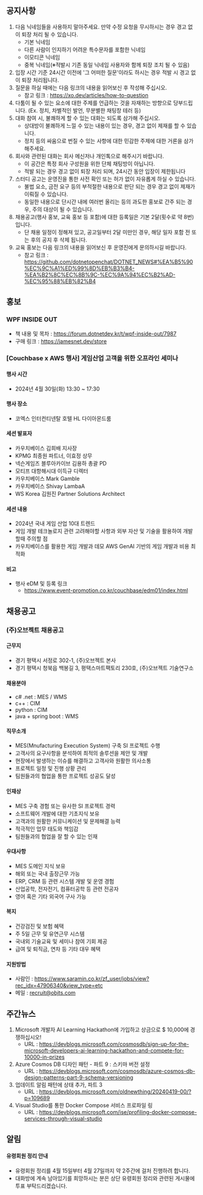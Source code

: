 ## 공지사항

1. 다음 닉네임들을 사용하지 말아주세요. 만약 수정 요청을 무시하시는 경우 경고 없이 퇴장 처리 될 수 있습니다.
   * 기본 닉네임
   * 다른 사람이 인지하기 어려운 특수문자를 포함한 닉네임
   * 이모티콘 닉네임
   * 중복 닉네임(※적발시 기존 동일 닉네임 사용자와 함께 퇴장 조치 될 수 있음)
2. 입장 시간 기준 24시간 이전에 '그 어떠한 질문'이라도 하시는 경우 적발 시 경고 없이 퇴장 처리됩니다.
3. 질문을 하실 때에는 다음 링크의 내용을 읽어보신 후 작성해 주십시오. 
   * 참고 링크 : https://xo.dev/articles/how-to-question
4. 다툼이 될 수 있는 요소에 대한 주제를 언급하는 것을 자재하는 방향으로 당부드립니다.
   (Ex. 정치, 차별적인 발언, 무분별한 채팅창 테러 등)
5. 대화 참여 시, 불쾌하게 할 수 있는 대화는 되도록 삼가해 주십시오.
   * 상대방이 불쾌하게 느낄 수 있는 내용이 있는 경우, 경고 없이 제재를 할 수 있습니다.
   * 정치 등의 싸움으로 번질 수 있는 사항에 대한 민감한 주제에 대한 거론을 삼가해주세요.
6. 회사와 관련된 대화는 회사 메신저나 개인톡으로 해주시기 바랍니다. 
   * 이 공간은 특정 회사 구성원을 위한 단체 채팅방이 아닙니다. 
   * 적발 되는 경우 경고 없이 퇴장 처리 되며, 24시간 동안 입장이 제한됩니다
7. 스터디 공고는 운영진을 통한 사전 확인 또는 허가 없이 자유롭게 하실 수 있습니다.
   * 불법 요소, 금전 요구 등의 부적절한 내용으로 판단 되는 경우 경고 없이 제재가 이뤄질 수 있습니다.
   * 동일한 내용으로 단시간 내에 여러번 올리는 등의 과도한 홍보로 간주 되는 경우, 주의 대상이 될 수 있습니다.
8. 채용공고(행사 홍보, 교육 홍보 등 포함)에 대한 등록일은 기본 2달(횟수로 약 8번)입니다.
   * 단 채용 일정이 정해져 있고, 공고일부터 2달 미만인 경우, 해당 일자 포함 전 또는 후의 공지 후 삭제 됩니다.
9. 교육 홍보는 다음 링크의 내용을 읽어보신 후 운영진에게 문의하시길 바랍니다.
   * 참고 링크 : https://github.com/dotnetopenchat/DOTNET_NEWS#%EA%B5%90%EC%9C%A1%ED%99%8D%EB%B3%B4-%EA%B2%8C%EC%8B%9C-%EC%9A%94%EC%B2%AD-%EC%95%88%EB%82%B4

## 홍보

### WPF INSIDE OUT
  * 책 내용 및 목차 : https://forum.dotnetdev.kr/t/wpf-inside-out/7987
  * 구매 링크 : https://jamesnet.dev/store

### [Couchbase x AWS 행사] 게임산업 고객을 위한 오프라인 세미나 

#### 행사 시간
* 2024년 4월 30일(화) 13:30 ~ 17:30

#### 행사 장소
* 코엑스 인터컨티넨탈 호텔 HL 다이아몬드룸

#### 세션 발표자
* 카우치베이스 김희배 지사장
* KPMG 최종원 파트너, 이효정 상무
* 넥슨게임즈 블루아카이브 김용하 총괄 PD
* 모티프 대항해시대 이득규 디렉터
* 카우치베이스 Mark Gamble
* 카우치베이스 Shivay LambaA
* WS Korea 김원진 Partner Solutions Architect

#### 세션 내용
* 2024년 국내 게임 산업 10대 트렌드 
* 게임 개발 테크놀로지 관련 고려해야할 사항과 외부 자산 및 기술을 활용하여 개발할때 주의할 점 
* 카우치베이스를 활용한 게임 개발과 데모 AWS GenAI 기반의 게임 개발과 비용 최적화

#### 비고
* 행사 eDM 및 등록 링크 
  * https://www.event-promotion.co.kr/couchbase/edm01/index.html

## 채용공고

### (주)오브젝트 채용공고

#### 근무지
- 경기 평택시 서정로 302-1, (주)오브젝트 본사
- 경기 평택시 청북읍 백봉길 3, 평택스마트팩토리 230호, (주)오브젝트 기술연구소

#### 채용분야
- c# .net : MES / WMS
- c++ : CIM
- python : CIM
- java + spring boot : WMS

#### 직무소개
- MES(Mnufacturing Execution System) 구축 SI 프로젝트 수행
- 고객사의 요구사항을 분석하여 최적의 솔루션을 제안 및 개발
- 현장에서 발생하는 이슈를 해결하고 고객사와 원활한 의사소통
- 프로젝트 일정 및 진행 상황 관리
- 팀원들과의 협업을 통한 프로젝트 성공도 달성

#### 인재상
- MES 구축 경험 또는 유사한 SI 프로젝트 경력
- 소프트웨어 개발에 대한 기초지식 보유
- 고객과의 원활한 커뮤니케이션 및 문제해결 능력
- 적극적인 업무 태도와 책임감
- 팀원들과의 협업을 잘 할 수 있는 인재

#### 우대사항
- MES 도메인 지식 보유
- 해외 또는 국내 출장근무 가능
- ERP, CRM 등 관련 시스템 개발 및 운영 경험
- 산업공학, 전자전기, 컴퓨터공학 등 관련 전공자
- 영어 혹은 기타 외국어 구사 가능

#### 복지
- 건강검진 및 보험 혜택
- 주 5일 근무 및 유연근무 시스템
- 국내외 기술교육 및 세미나 참여 기회 제공
- 급여 및 퇴직금, 연차 등 기타 대우 혜택

#### 지원방법
- 사람인 : https://www.saramin.co.kr/zf_user/jobs/view?rec_idx=47906340&view_type=etc
- 메일 : recruit@objts.com

## 주간뉴스

1. Microsoft 개발자 AI Learning Hackathon에 가입하고 상금으로 $ 10,000에 경쟁하십시오!
   * URL : https://devblogs.microsoft.com/cosmosdb/sign-up-for-the-microsoft-developers-ai-learning-hackathon-and-compete-for-10000-in-prizes
2. Azure Cosmos DB 디자인 패턴 - 파트 9 : 스키마 버전 설정
   * URL : https://devblogs.microsoft.com/cosmosdb/azure-cosmos-db-design-patterns-part-9-schema-versioning
3. 업데이트 알림 패턴에 상태 추가, 파트 3
   * URL : https://devblogs.microsoft.com/oldnewthing/20240419-00/?p=109689
4. Visual Studio를 통한 Docker Compose 서비스 프로파일 링
   * URL : https://devblogs.microsoft.com/ise/profiling-docker-compose-services-through-visual-studio

## 알림

#### 유령회원 정리 안내

* 유령회원 정리를 4월 15일부터 4월 27일까지 약 2주간에 걸처 진행하려 합니다.
* 대화방에 계속 남아있기를 희망하시는 분은 상단 유령회원 정리와 관련된 게시물에 투표 부탁드리겠습니다.

